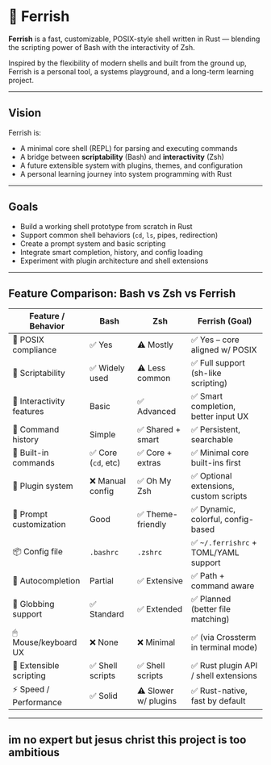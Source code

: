 # 🦀 Ferrish

**Ferrish** is a fast, customizable, POSIX-style shell written in Rust — blending the scripting power of Bash with the interactivity of Zsh.

Inspired by the flexibility of modern shells and built from the ground up, Ferrish is a personal tool, a systems playground, and a long-term learning project.

---

## Vision

Ferrish is:
- A minimal core shell (REPL) for parsing and executing commands
- A bridge between **scriptability** (Bash) and **interactivity** (Zsh)
- A future extensible system with plugins, themes, and configuration
- A personal learning journey into system programming with Rust

---

## Goals

- Build a working shell prototype from scratch in Rust
- Support common shell behaviors (`cd`, `ls`, pipes, redirection)
- Create a prompt system and basic scripting
- Integrate smart completion, history, and config loading
- Experiment with plugin architecture and shell extensions

---

## Feature Comparison: Bash vs Zsh vs Ferrish

| Feature / Behavior         | **Bash**           | **Zsh**            | **Ferrish** (Goal)                      |
|---------------------------|--------------------|--------------------|-----------------------------------------|
| 🧱 POSIX compliance        | ✅ Yes             | ⚠️ Mostly           | ✅ Yes – core aligned w/ POSIX          |
| 🔁 Scriptability           | ✅ Widely used     | ⚠️ Less common      | ✅ Full support (sh-like scripting)     |
| 🧠 Interactivity features  | Basic              | ✅ Advanced         | ✅ Smart completion, better input UX    |
| 🧠 Command history         | Simple             | ✅ Shared + smart   | ✅ Persistent, searchable                |
| 🎯 Built-in commands       | ✅ Core (`cd`, etc) | ✅ Core + extras     | ✅ Minimal core built-ins first         |
| 🔌 Plugin system           | ❌ Manual config   | ✅ Oh My Zsh        | ✅ Optional extensions, custom scripts  |
| 🎨 Prompt customization    | Good               | ✅ Theme-friendly   | ✅ Dynamic, colorful, config-based      |
| 📦 Config file             | `.bashrc`          | `.zshrc`           | ✅ `~/.ferrishrc` + TOML/YAML support   |
| 🧰 Autocompletion          | Partial             | ✅ Extensive        | ✅ Path + command aware                 |
| 📂 Globbing support        | ✅ Standard         | ✅ Extended         | ✅ Planned (better file matching)       |
| 🖱 Mouse/keyboard UX       | ❌ None             | ❌ Minimal          | ✅ (via Crossterm in terminal mode)     |
| 📜 Extensible scripting    | ✅ Shell scripts    | ✅ Shell scripts    | ✅ Rust plugin API / shell extensions   |
| ⚡ Speed / Performance     | ✅ Solid            | ⚠️ Slower w/ plugins| ✅ Rust-native, fast by default         |


---
## im no expert but jesus christ this project is too ambitious